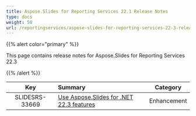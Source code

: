 ```yaml
---
title: Aspose.Slides for Reporting Services 22.1 Release Notes
type: docs
weight: 50
url: /reportingservices/aspose-slides-for-reporting-services-22-3-release-notes/
---
```


{{% alert color="primary" %}} 

This page contains release notes for Aspose.Slides for Reporting Services 22.3

{{% /alert %}} 

|**Key** |**Summary** |**Category** |
| :-: | :- | :-: |
|SLIDESRS-33669|[Use Aspose.Slides for .NET 22.3 features](/slides/net/aspose-slides-for-net-22-3-release-notes/)|Enhancement|